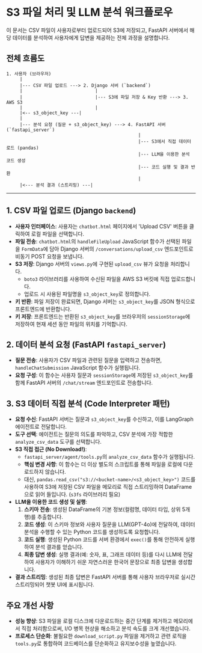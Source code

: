 # S3 파일 처리 및 LLM 분석 워크플로우

이 문서는 CSV 파일이 사용자로부터 업로드되어 S3에 저장되고, FastAPI 서버에서 해당 데이터를 분석하여 사용자에게 답변을 제공하는 전체 과정을 설명합니다.

## 전체 흐름도

```
1. 사용자 (브라우저)
     |
     |--- CSV 파일 업로드 ---> 2. Django 서버 (`backend`)
     |                           |
     |                           |--- S3에 파일 저장 & Key 반환 ---> 3. AWS S3
     |                           |
     |<-- s3_object_key ---|
     |
     |--- 분석 요청 (질문 + s3_object_key) ---> 4. FastAPI 서버 (`fastapi_server`)
                                                 |
                                                 |--- S3에서 직접 데이터 로드 (pandas)
                                                 |--- LLM을 이용한 분석 코드 생성
                                                 |--- 코드 실행 및 결과 반환
                                                 |
     |<--- 분석 결과 (스트리밍) ---|

```

---

## 1. CSV 파일 업로드 (Django `backend`)

-   **사용자 인터페이스**: 사용자는 `chatbot.html` 페이지에서 'Upload CSV' 버튼을 클릭하여 로컬 파일을 선택합니다.
-   **파일 전송**: `chatbot.html`의 `handleFileUpload` JavaScript 함수가 선택된 파일을 `FormData`에 담아 Django 서버의 `/conversations/upload_csv` 엔드포인트로 비동기 POST 요청을 보냅니다.
-   **S3 저장**: Django 서버의 `views.py`에 구현된 `upload_csv` 뷰가 요청을 처리합니다.
    -   `boto3` 라이브러리를 사용하여 수신된 파일을 AWS S3 버킷에 직접 업로드합니다.
    -   업로드 시 사용된 파일명을 `s3_object_key`로 정의합니다.
-   **키 반환**: 파일 저장이 완료되면, Django 서버는 `s3_object_key`를 JSON 형식으로 프론트엔드에 반환합니다.
-   **키 저장**: 프론트엔드는 반환된 `s3_object_key`를 브라우저의 `sessionStorage`에 저장하여 현재 세션 동안 파일의 위치를 기억합니다.

## 2. 데이터 분석 요청 (FastAPI `fastapi_server`)

-   **질문 전송**: 사용자가 CSV 파일과 관련된 질문을 입력하고 전송하면, `handleChatSubmission` JavaScript 함수가 실행됩니다.
-   **요청 구성**: 이 함수는 사용자 질문과 `sessionStorage`에 저장된 `s3_object_key`를 함께 FastAPI 서버의 `/chat/stream` 엔드포인트로 전송합니다.

## 3. S3 데이터 직접 분석 (Code Interpreter 패턴)

-   **요청 수신**: FastAPI 서버는 질문과 `s3_object_key`를 수신하고, 이를 LangGraph 에이전트로 전달합니다.
-   **도구 선택**: 에이전트는 질문의 의도를 파악하고, CSV 분석에 가장 적합한 `analyze_csv_data` 도구를 선택합니다.
-   **S3 직접 접근 (No Download!)**:
    -   `fastapi_server/agent/tools.py`의 `analyze_csv_data` 함수가 실행됩니다.
    -   **핵심 변경 사항**: 이 함수는 더 이상 별도의 스크립트를 통해 파일을 로컬에 다운로드하지 않습니다.
    -   대신, `pandas.read_csv("s3://<bucket-name>/<s3_object_key>")` 코드를 사용하여 S3에 저장된 CSV 파일을 메모리로 직접 스트리밍하여 DataFrame으로 읽어 들입니다. (`s3fs` 라이브러리 필요)
-   **LLM을 이용한 코드 생성 및 실행**:
    1.  **스키마 전송**: 생성된 DataFrame의 기본 정보(컬럼명, 데이터 타입, 상위 5개 행)를 추출합니다.
    2.  **코드 생성**: 이 스키마 정보와 사용자 질문을 LLM(GPT-4o)에 전달하여, 데이터 분석을 수행할 수 있는 Python 코드를 생성하도록 요청합니다.
    3.  **코드 실행**: 생성된 Python 코드를 서버 환경에서 `exec()`를 통해 안전하게 실행하여 분석 결과를 얻습니다.
    4.  **최종 답변 생성**: 실행 결과(예: 숫자, 표, 그래프 데이터 등)를 다시 LLM에 전달하여 사용자가 이해하기 쉬운 자연스러운 한국어 문장으로 최종 답변을 생성합니다.
-   **결과 스트리밍**: 생성된 최종 답변은 FastAPI 서버를 통해 사용자 브라우저로 실시간 스트리밍되어 챗봇 UI에 표시됩니다.

## 주요 개선 사항

-   **성능 향상**: S3 파일을 로컬 디스크에 다운로드하는 중간 단계를 제거하고 메모리에서 직접 처리함으로써, I/O 병목 현상을 해소하고 분석 속도를 크게 개선했습니다.
-   **프로세스 단순화**: 불필요한 `download_script.py` 파일을 제거하고 관련 로직을 `tools.py`로 통합하여 코드베이스를 단순화하고 유지보수성을 높였습니다.
